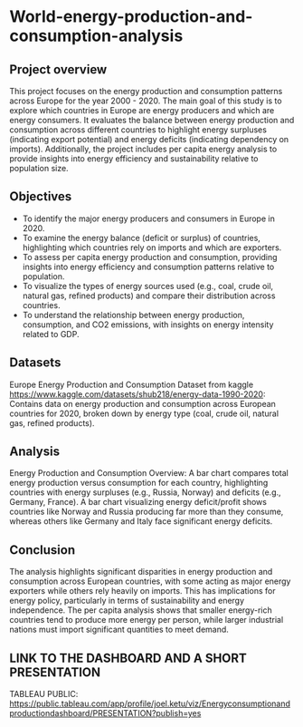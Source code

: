 # World-energy-production-and-consumption-analysis

## Project overview
This project focuses on the energy production and consumption patterns across Europe for the year 2000 - 2020. The main goal of this study is to explore which countries in Europe are energy producers and which are energy consumers. It evaluates the balance between energy production and consumption across different countries to highlight energy surpluses (indicating export potential) and energy deficits (indicating dependency on imports). Additionally, the project includes per capita energy analysis to provide insights into energy efficiency and sustainability relative to population size.

## Objectives
- To identify the major energy producers and consumers in Europe in 2020.
- To examine the energy balance (deficit or surplus) of countries, highlighting which countries rely on imports and which are exporters.
- To assess per capita energy production and consumption, providing insights into energy efficiency and consumption patterns relative to population.
- To visualize the types of energy sources used (e.g., coal, crude oil, natural gas, refined products) and compare their distribution across countries.
- To understand the relationship between energy production, consumption, and CO2 emissions, with insights on energy intensity related to GDP.

## Datasets
Europe Energy Production and Consumption Dataset from kaggle https://www.kaggle.com/datasets/shub218/energy-data-1990-2020: Contains data on energy production and consumption across European countries for 2020, broken down by energy type (coal, crude oil, natural gas, refined products).

## Analysis
Energy Production and Consumption Overview:
A bar chart compares total energy production versus consumption for each country, highlighting countries with energy surpluses (e.g., Russia, Norway) and deficits (e.g., Germany, France).
A bar chart visualizing energy deficit/profit shows countries like Norway and Russia producing far more than they consume, whereas others like Germany and Italy face significant energy deficits.

## Conclusion
The analysis highlights significant disparities in energy production and consumption across European countries, with some acting as major energy exporters while others rely heavily on imports. This has implications for energy policy, particularly in terms of sustainability and energy independence. The per capita analysis shows that smaller energy-rich countries tend to produce more energy per person, while larger industrial nations must import significant quantities to meet demand.

## LINK TO THE DASHBOARD AND A SHORT PRESENTATION
TABLEAU PUBLIC: https://public.tableau.com/app/profile/joel.ketu/viz/Energyconsumptionandproductiondashboard/PRESENTATION?publish=yes
